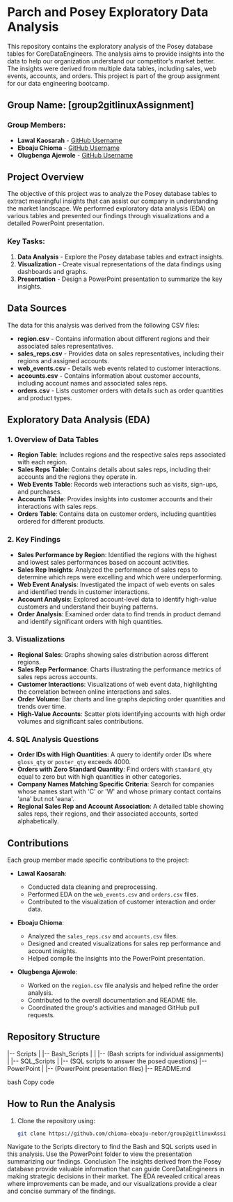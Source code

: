 # Parch and Posey Exploratory Data Analysis

This repository contains the exploratory analysis of the Posey database tables for CoreDataEngineers. The analysis aims to provide insights into the data to help our organization understand our competitor's market better. The insights were derived from multiple data tables, including sales, web events, accounts, and orders. This project is part of the group assignment for our data engineering bootcamp.

## Group Name: **[group2gitlinuxAssignment]**

### Group Members:
- **Lawal Kaosarah** - [GitHub Username](https://github.com/Kaosarah)
- **Eboaju Chioma** - [GitHub Username](https://github.com/chioma-eboaju-nebor)
- **Olugbenga Ajewole** - [GitHub Username](https://github.com/ajewoleOlugbenga)

## Project Overview
The objective of this project was to analyze the Posey database tables to extract meaningful insights that can assist our company in understanding the market landscape. We performed exploratory data analysis (EDA) on various tables and presented our findings through visualizations and a detailed PowerPoint presentation.

### Key Tasks:
1. **Data Analysis** - Explore the Posey database tables and extract insights.
2. **Visualization** - Create visual representations of the data findings using dashboards and graphs.
3. **Presentation** - Design a PowerPoint presentation to summarize the key insights.

## Data Sources
The data for this analysis was derived from the following CSV files:
- **region.csv** - Contains information about different regions and their associated sales representatives.
- **sales_reps.csv** - Provides data on sales representatives, including their regions and assigned accounts.
- **web_events.csv** - Details web events related to customer interactions.
- **accounts.csv** - Contains information about customer accounts, including account names and associated sales reps.
- **orders.csv** - Lists customer orders with details such as order quantities and product types.

## Exploratory Data Analysis (EDA)

### 1. Overview of Data Tables
- **Region Table**: Includes regions and the respective sales reps associated with each region.
- **Sales Reps Table**: Contains details about sales reps, including their accounts and the regions they operate in.
- **Web Events Table**: Records web interactions such as visits, sign-ups, and purchases.
- **Accounts Table**: Provides insights into customer accounts and their interactions with sales reps.
- **Orders Table**: Contains data on customer orders, including quantities ordered for different products.

### 2. Key Findings
- **Sales Performance by Region**: Identified the regions with the highest and lowest sales performances based on account activities.
- **Sales Rep Insights**: Analyzed the performance of sales reps to determine which reps were excelling and which were underperforming.
- **Web Event Analysis**: Investigated the impact of web events on sales and identified trends in customer interactions.
- **Account Analysis**: Explored account-level data to identify high-value customers and understand their buying patterns.
- **Order Analysis**: Examined order data to find trends in product demand and identify significant orders with high quantities.

### 3. Visualizations
- **Regional Sales**: Graphs showing sales distribution across different regions.
- **Sales Rep Performance**: Charts illustrating the performance metrics of sales reps across accounts.
- **Customer Interactions**: Visualizations of web event data, highlighting the correlation between online interactions and sales.
- **Order Volume**: Bar charts and line graphs depicting order quantities and trends over time.
- **High-Value Accounts**: Scatter plots identifying accounts with high order volumes and significant sales contributions.

### 4. SQL Analysis Questions
- **Order IDs with High Quantities**: A query to identify order IDs where `gloss_qty` or `poster_qty` exceeds 4000.
- **Orders with Zero Standard Quantity**: Find orders with `standard_qty` equal to zero but with high quantities in other categories.
- **Company Names Matching Specific Criteria**: Search for companies whose names start with 'C' or 'W' and whose primary contact contains 'ana' but not 'eana'.
- **Regional Sales Rep and Account Association**: A detailed table showing sales reps, their regions, and their associated accounts, sorted alphabetically.

## Contributions
Each group member made specific contributions to the project:

- **Lawal Kaosarah**:
  - Conducted data cleaning and preprocessing.
  - Performed EDA on the `web_events.csv` and `orders.csv` files.
  - Contributed to the visualization of customer interaction and order data.

- **Eboaju Chioma**:
  - Analyzed the `sales_reps.csv` and `accounts.csv` files.
  - Designed and created visualizations for sales rep performance and account insights.
  - Helped compile the insights into the PowerPoint presentation.

- **Olugbenga Ajewole**:
  - Worked on the `region.csv` file analysis and helped refine the order analysis.
  - Contributed to the overall documentation and README file.
  - Coordinated the group's activities and managed GitHub pull requests.

## Repository Structure
|-- Scripts | |-- Bash_Scripts | | |-- (Bash scripts for individual assignments) | |-- SQL_Scripts | |-- (SQL scripts to answer the posed questions) |-- PowerPoint | |-- (PowerPoint presentation files) |-- README.md

bash
Copy code

## How to Run the Analysis
1. Clone the repository using:
   ```bash
   git clone https://github.com/chioma-eboaju-nebor/group2gitlinuxAssignment
Navigate to the Scripts directory to find the Bash and SQL scripts used in this analysis.
Use the PowerPoint folder to view the presentation summarizing our findings.
Conclusion
The insights derived from the Posey database provide valuable information that can guide CoreDataEngineers in making strategic decisions in their market. The EDA revealed critical areas where improvements can be made, and our visualizations provide a clear and concise summary of the findings.

